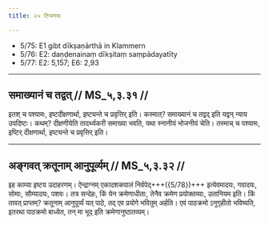 ```yaml
---
title: २५ टिप्पणयः

---
```

- 5/75: E1 gibt dīkṣaṇārthā in Klammern
- 5/76: E2: daṇḍenainaṃ dīkṣitaṃ saṃpādayatīty
- 5/77: E2: 5,157; E6: 2,93

____________________________________________


## समाख्यानं च तद्वत् // MS_५,३.३१ //

इतश् च पश्यामः, इष्टदीक्षणार्था, इष्ट्यन्ते च प्रवृत्तिर् इति। कस्मात्? समाख्यानं च तद्वद् इति यद्वन् न्याय उपदिष्टः। कथम्? दीक्षणीयेति तादर्थ्यकरी समाख्या भवति, यथा स्नानीयं भोजनीयं चेति। तस्माच् च पश्यामः, इष्टिर् दीक्षणार्था, इष्ट्यन्ते च प्रवृत्तिर् इति।


____________________________________________


## अङ्गवत् क्रतूनाम् आनुपूर्व्यम् // MS_५,३.३२ //

इह काम्या इष्टय उदाहरणम्। ऐन्द्राग्नम् एकादशकपालं निर्वपेद्+++({5/78})+++ इत्येवमादयः, गवादयः, सोमाः, सौम्यादयः, पशवः। तत्र सन्देहः, किं येन क्रमेणाधीताः, तेनैव क्रमेण प्रयोक्तव्याः, उतानियम इति। किं तावत् प्राप्तम्? क्रतूनाम् आनुपूर्व्यं यत् पाठे, तद् एव प्रयोगे भवितुम् अर्हति। एवं पाठक्रमो ऽनुगृहीतो भविष्यति, इतरथा पाठक्रमो बाध्येत, तन् मा भूद् इति क्रमेणानुष्ठातव्यम्।